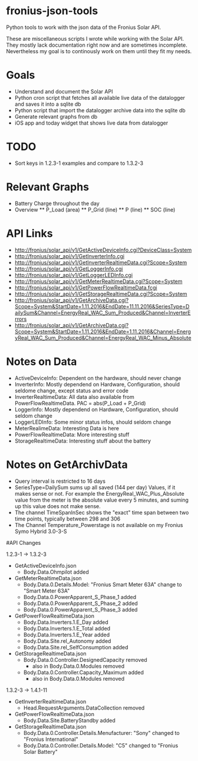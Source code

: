# fronius-json-tools
Python tools to work with the json data of the Fronius Solar API.

These are miscellaneous scripts I wrote while working with the Solar API.
They mostly lack documentation right now and are sometimes incomplete.
Nevertheless my goal is to continously work on them until they fit my needs.

# Goals
* Understand and document the Solar API
* Python cron script that fetches all available live data of the datalogger and saves it into a sqlite db
* Python script that import the datalogger archive data into the sqlite db
* Generate relevant graphs from db
* iOS app and today widget that shows live data from datalogger

# TODO
* Sort keys in 1.2.3-1 examples and compare to 1.3.2-3

# Relevant Graphs
* Battery Charge throughout the day
* Overview
** P_Load (area)
** P_Grid (line)
** P (line)
** SOC (line)

# API Links
* <http://fronius/solar_api/v1/GetActiveDeviceInfo.cgi?DeviceClass=System>
* <http://fronius/solar_api/v1/GetInverterInfo.cgi>
* <http://fronius/solar_api/v1/GetInverterRealtimeData.cgi?Scope=System>
* <http://fronius/solar_api/v1/GetLoggerInfo.cgi>
* <http://fronius/solar_api/v1/GetLoggerLEDInfo.cgi>
* <http://fronius/solar_api/v1/GetMeterRealtimeData.cgi?Scope=System>
* <http://fronius/solar_api/v1/GetPowerFlowRealtimeData.fcgi>
* <http://fronius/solar_api/v1/GetStorageRealtimeData.cgi?Scope=System>
* <http://fronius/solar_api/v1/GetArchiveData.cgi?Scope=System&StartDate=1.11.2016&EndDate=11.11.2016&SeriesType=DailySum&Channel=EnergyReal_WAC_Sum_Produced&Channel=InverterErrors>
* <http://fronius/solar_api/v1/GetArchiveData.cgi?Scope=System&StartDate=1.11.2016&EndDate=1.11.2016&Channel=EnergyReal_WAC_Sum_Produced&Channel=EnergyReal_WAC_Minus_Absolute>

# Notes on Data
* ActiveDeviceInfo: Dependent on the hardware, should never change
* InverterInfo: Mostly dependend on Hardware, Configuration, should seldome change, except status and error code
* InverterRealtimeData: All data also available from PowerFlowRealtimeData.
  PAC = abs(P_Load + P_Grid)
* LoggerInfo: Mostly dependend on Hardware, Configuration, should seldom change
* LoggerLEDInfo: Some minor status infos, should seldom change
* MeterRealimeData: Interesting Data is here
* PowerFlowRealtimeData: More interesting stuff
* StorageRealtimeData: Interesting stuff about the battery

# Notes on GetArchivData
* Query interval is restricted to 16 days
* SeriesType=DailySum sums up all saved (144 per day) Values, if it makes sense or not. For example the EnergyReal_WAC_Plus_Absolute value from the meter is the absolute value every 5 minutes, and suming up this value does not make sense.
* The channel TimeSpanInSec shows the "exact" time span between two time points, typically between 298 and 306
* The Channel Temperature_Powerstage is not available on my Fronius Symo Hybrid 3.0-3-S

#API Changes

1.2.3-1 -> 1.3.2-3
* GetActiveDeviceInfo.json
  * Body.Data.Ohmpilot added
* GetMeterRealtimeData.json
  * Body.Data.0.Details.Model: "Fronius Smart Meter 63A" change to "Smart Meter 63A"
  * Body.Data.0.PowerApparent_S_Phase_1 added
  * Body.Data.0.PowerApparent_S_Phase_2 added
  * Body.Data.0.PowerApparent_S_Phase_3 added
* GetPowerFlowRealtimeData.json
  * Body.Data.Inverters.1.E_Day added
  * Body.Data.Inverters.1.E_Total added
  * Body.Data.Inverters.1.E_Year added
  * Body.Data.Site.rel_Autonomy added
  * Body.Data.Site.rel_SelfConsumption added
* GetStorageRealtimeData.json
  * Body.Data.0.Controller.DesignedCapacity removed
    * also in Body.Data.0.Modules removed
  * Body.Data.0.Controller.Capacity_Maximum added
    * also in Body.Data.0.Modules removed

1.3.2-3 -> 1.4.1-11
* GetInverterRealtimeData.json
  * Head.RequestArguments.DataCollection removed
* GetPowerFlowRealtimeData.json
  * Body.Data.Site.BatteryStandby added
* GetStorageRealtimeData.json
  * Body.Data.0.Controller.Details.Menufacturer: "Sony" changed to "Fronius International"
  * Body.Data.0.Controller.Details.Model: "C5" changed to "Fronius Solar Battery"

